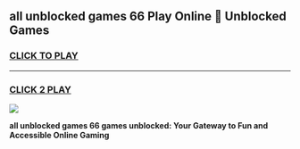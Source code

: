 
## all unblocked games 66 Play Online 👋 Unblocked Games
<h3>
<a href="https://premium.freeplayer.one?title=all_unblocked_games_66&ref=19F">CLICK TO PLAY</a></h3>
<hr>

<h3>
<a href="https://premium.freeplayer.one?title=all_unblocked_games_66&ref=19F">CLICK 2 PLAY</a>
  
</h3>

<a href="https://premium.freeplayer.one?title=all_unblocked_games_66&ref=19F"><img src="https://clearcache.store/games.png"></a>


**all unblocked games 66 games unblocked: Your Gateway to Fun and Accessible Online Gaming**
